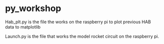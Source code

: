 # py_workshop

Hab_plt.py is the file the works on the raspberry pi to plot previous HAB data to matplotlib

Launch.py is the file that works the model rocket circuit on the raspberry pi. 
